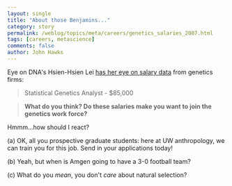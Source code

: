 ```yaml
---
layout: single 
title: "About those Benjamins..." 
category: story
permalink: /weblog/topics/meta/careers/genetics_salaries_2007.html
tags: [careers, metascience] 
comments: false 
author: John Hawks 
---
```



<p>
Eye on DNA's Hsien-Hsien Lei <a href="http://feeds.feedburner.com/~r/EyeOnDna/~3/158741497/">has her eye on salary data</a> from genetics firms: 
</p>

<blockquote>Statistical Genetics Analyst - $85,000</blockquote>

<blockquote><b>What do you think? Do these salaries make you want to join the genetics work force?</b></blockquote>

<p>
Hmmm...how should I react? 
</p>

<p>
(a) OK, all you prospective graduate students: here at UW anthropology, we can train you for this job. Send in your applications today!
</p>

<p>
(b) Yeah, but when is Amgen going to have a 3-0 football team?
</p>

<p>
(c) What do you <i>mean</i>, you don't <i>care</i> about natural selection?
</p>

